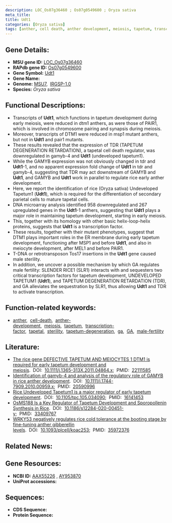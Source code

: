 ```yaml
---
description: LOC_Os07g36460 ; Os07g0549600 ; Oryza sativa
meta_title:
title: Udt1
categories: [Oryza sativa]
tags: [anther, cell death, anther development, meiosis, tapetum, transcription factor, tapetal, sterility, tapetum degeneration, ga, GA,  ga , male fertility]
---
```


## Gene Details:
- **MSU gene ID:** [LOC_Os07g36460](http://rice.uga.edu/cgi-bin/ORF_infopage.cgi?orf=LOC_Os07g36460)  
- **RAPdb gene ID:** [Os07g0549600](https://rapdb.dna.affrc.go.jp/locus/?name=Os07g0549600)  
- **Gene Symbol:** <u>Udt1</u>
- **Gene Name:**
- **Genome:**  [MSU7](http://rice.uga.edu/),&nbsp;&nbsp;[IRGSP-1.0](https://rapdb.dna.affrc.go.jp/download/irgsp1.html)
- **Species:** *Oryza sativa*

## Functional Descriptions:
   - Transcripts of **Udt1**, which functions in tapetum development during early meiosis, were reduced in dtm1 anthers, as were those of PAIR1, which is involved in chromosome pairing and synapsis during meiosis.
   - Moreover, transcripts of DTM1 were reduced in msp1 mutant anthers, but not in **Udt1** and pair1 mutants.
   - These results revealed that the expression of TDR (TAPETUM DEGENERATION RETARDATION), a tapetal cell death regulator, was downregulated in gamyb-4 and **Udt1** (undeveloped tapetum1).
   - While the GAMYB expression was not obviously changed in tdr and **Udt1**-1, and no apparent expression fold change of **Udt1** in tdr and gamyb-4, suggesting that TDR may act downstream of GAMYB and **Udt1**, and GAMYB and **Udt1** work in parallel to regulate rice early anther development.
   - Here, we report the identification of rice (Oryza sativa) Undeveloped Tapetum1 (**Udt1**), which is required for the differentiation of secondary parietal cells to mature tapetal cells.
   - DNA microarray analysis identified 958 downregulated and 267 upregulated genes in the **Udt1**-1 anthers, suggesting that **Udt1** plays a major role in maintaining tapetum development, starting in early meiosis.
   - This, together with its homology with other basic helix-loop-helix proteins, suggests that **Udt1** is a transcription factor.
   - These results, together with their mutant phenotypes, suggest that DTM1 plays important roles in the ER membrane during early tapetum development, functioning after MSP1 and before **Udt1**, and also in meiocyte development, after MEL1 and before PAIR1.
   - T-DNA or retrotransposon Tos17 insertions in the **Udt1** gene caused male sterility.
   - In addition, we uncover a possible mechanism by which GA regulates male fertility: SLENDER RICE1 (SLR1) interacts with and sequesters two critical transcription factors for tapetum development, UNDEVELOPED TAPETUM1 (**Udt1**), and TAPETUM DEGENERATION RETARDATION (TDR), and GA alleviates the sequestration by SLR1, thus allowing **Udt1** and TDR to activate transcription.

## Function-related keywords:
   - [anther](/tags/anther/),&nbsp;&nbsp;[cell-death](/tags/cell-death/),&nbsp;&nbsp;[anther-development](/tags/anther-development/),&nbsp;&nbsp;[meiosis](/tags/meiosis/),&nbsp;&nbsp;[tapetum](/tags/tapetum/),&nbsp;&nbsp;[transcription-factor](/tags/transcription-factor/),&nbsp;&nbsp;[tapetal](/tags/tapetal/),&nbsp;&nbsp;[sterility](/tags/sterility/),&nbsp;&nbsp;[tapetum-degeneration](/tags/tapetum-degeneration/),&nbsp;&nbsp;[ga](/tags/ga/),&nbsp;&nbsp;[GA](/tags/GA/),&nbsp;&nbsp;[male-fertility](/tags/male-fertility/)

## Literature:
   - [The rice gene DEFECTIVE TAPETUM AND MEIOCYTES 1 DTM1 is required for early tapetum development and meiosis](https://www.doi.org/10.1111/j.1365-313X.2011.04864.x).&nbsp;&nbsp;DOI:&nbsp;&nbsp;[10.1111/j.1365-313X.2011.04864.x](https://www.doi.org/10.1111/j.1365-313X.2011.04864.x);&nbsp;&nbsp;PMID:&nbsp;&nbsp;[22111585](https://pubmed.ncbi.nlm.nih.gov/22111585/)
   - [Identification of gamyb-4 and analysis of the regulatory role of GAMYB in rice anther development](https://www.doi.org/10.1111/j.1744-7909.2010.00959.x).&nbsp;&nbsp;DOI:&nbsp;&nbsp;[10.1111/j.1744-7909.2010.00959.x](https://www.doi.org/10.1111/j.1744-7909.2010.00959.x);&nbsp;&nbsp;PMID:&nbsp;&nbsp;[20590996](https://pubmed.ncbi.nlm.nih.gov/20590996/)
   - [Rice Undeveloped Tapetum1 is a major regulator of early tapetum development](https://www.doi.org/10.1105/tpc.105.034090).&nbsp;&nbsp;DOI:&nbsp;&nbsp;[10.1105/tpc.105.034090](https://www.doi.org/10.1105/tpc.105.034090);&nbsp;&nbsp;PMID:&nbsp;&nbsp;[16141453](https://pubmed.ncbi.nlm.nih.gov/16141453/)
   - [OsMS188 Is a Key Regulator of Tapetum Development and Sporopollenin Synthesis in Rice](https://www.doi.org/10.1186/s12284-020-00451-y).&nbsp;&nbsp;DOI:&nbsp;&nbsp;[10.1186/s12284-020-00451-y](https://www.doi.org/10.1186/s12284-020-00451-y);&nbsp;&nbsp;PMID:&nbsp;&nbsp;[33409767](https://pubmed.ncbi.nlm.nih.gov/33409767/)
   - [WRKY53 negatively regulates rice cold tolerance at the booting stage by fine-tuning anther gibberellin levels](https://www.doi.org/10.1093/plcell/koac253).&nbsp;&nbsp;DOI:&nbsp;&nbsp;[10.1093/plcell/koac253](https://www.doi.org/10.1093/plcell/koac253);&nbsp;&nbsp;PMID:&nbsp;&nbsp;[35972376](https://pubmed.ncbi.nlm.nih.gov/35972376/)

## Related News:

## Gene Resources:
- **NCBI ID:**  [AAX55226](http://www.ncbi.nlm.nih.gov/nuccore/AAX55226)&nbsp;,&nbsp;[AY953870](http://www.ncbi.nlm.nih.gov/nuccore/AY953870)
- **UniProt accessions:** [](https://www.uniprot.org/uniprotkb//entry)

## Sequences:
- **CDS Sequence:**
- **Protein Sequence:**
